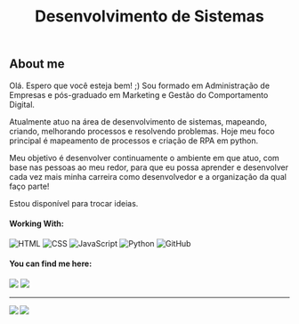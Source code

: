 <header>
<h1>Desenvolvimento de Sistemas</h1>
</header>


<section>
<h2> About me</h2>
<section>
Olá. Espero que você esteja bem! ;)
Sou formado em Administração de Empresas e pós-graduado em Marketing e Gestão do Comportamento Digital.

Atualmente atuo na área de desenvolvimento de sistemas, mapeando, criando, melhorando processos e resolvendo problemas. Hoje meu foco principal é mapeamento de processos e criação de RPA em python.

Meu objetivo é desenvolver continuamente o ambiente em que atuo, com base nas pessoas ao meu redor, para que eu possa aprender e desenvolver cada vez mais minha carreira como desenvolvedor e a organização da qual faço parte!

Estou disponível para trocar ideias.

#### Working With:
![HTML](https://img.shields.io/badge/HTML5-E34F26?style=for-the-badge&logo=html5&logoColor=white)
![CSS](https://img.shields.io/badge/CSS3-1572B6?style=for-the-badge&logo=css3&logoColor=white)
![JavaScript](https://img.shields.io/badge/JavaScript-323330?style=for-the-badge&logo=javascript&logoColor=F7DF1E)
![Python](https://img.shields.io/badge/python-3670A0?style=for-the-badge&logo=python&logoColor=ffdd54)
![GitHub](https://img.shields.io/badge/GitHub-100000?style=for-the-badge&logo=github&logoColor=white)

#### You can find me here:
<div>
  <a href="https://instagram.com/mmarianorocha" target="_blank"><img src="https://img.shields.io/badge/-Instagram-%23E4405F?style=for-the-badge&logo=instagram&logoColor=white" target="_blank"></a>
  <a href="https://www.linkedin.com/in/matheus-mariano-rocha-445860241" target="_blank"><img src="https://img.shields.io/badge/-LinkedIn-%230077B5?style=for-the-badge&logo=linkedin&logoColor=white" target="_blank"></a>
</div>

---

<img align='left' src="https://github-readme-stats.vercel.app/api?username=PhanthroX&show_icons=true&theme=synthwave&rank_icon=github&cache_seconds=1200">

<img align='center' src="https://github-readme-stats.vercel.app/api/top-langs/?username=PhanthroX&&hide=jupyter%20notebook,show_icons=true&theme=synthwave&cache_seconds=1200">
